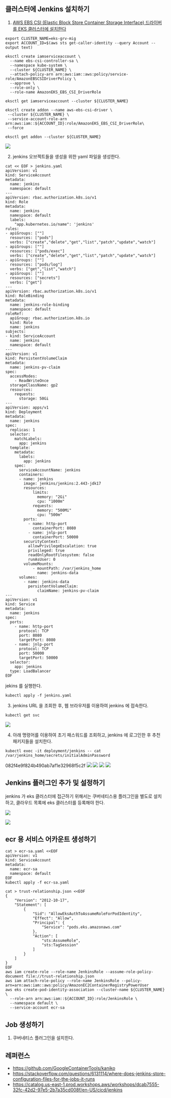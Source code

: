 ## 클러스터에 Jenkins 설치하기 ##

1. [AWS EBS CSI (Elastic Block Store Container Storage Interface) 드라이버를 EKS 클러스터에 설치한다](https://velog.io/@rockwellvinca/EKS-AWS-EBS-CSI-Driver-%EC%84%A4%EC%B9%98-%EB%B0%8F-%EA%B5%AC%EC%84%B1)
```
export CLUSTER_NAME=eks-grv-mig
export ACCOUNT_ID=$(aws sts get-caller-identity --query Account --output text)

eksctl create iamserviceaccount \
  --name ebs-csi-controller-sa \
  --namespace kube-system \
  --cluster ${CLUSTER_NAME} \
  --attach-policy-arn arn:aws:iam::aws:policy/service-role/AmazonEBSCSIDriverPolicy \
  --approve \
  --role-only \
  --role-name AmazonEKS_EBS_CSI_DriverRole

eksctl get iamserviceaccount --cluster ${CLUSTER_NAME}

eksctl create addon --name aws-ebs-csi-driver \
 --cluster ${CLUSTER_NAME} \
 --service-account-role-arn arn:aws:iam::${ACCOUNT_ID}:role/AmazonEKS_EBS_CSI_DriverRole\
 --force

eksctl get addon --cluster ${CLUSTER_NAME}
```
![](https://github.com/gnosia93/eks-grv-mig/blob/main/tutorial/images/eks-addon-list-1.png)


2. jenkins 오브젝트들을 생성을 위한 yaml 파일을 생성한다. 
```
cat << EOF > jenkins.yaml
apiVersion: v1
kind: ServiceAccount
metadata:
  name: jenkins
  namespace: default
---
apiVersion: rbac.authorization.k8s.io/v1
kind: Role
metadata:
  name: jenkins
  namespace: default
  labels:
    "app.kubernetes.io/name": 'jenkins'
rules:
- apiGroups: [""]
  resources: ["pods"]
  verbs: ["create","delete","get","list","patch","update","watch"]
- apiGroups: [""]
  resources: ["pods/exec"]
  verbs: ["create","delete","get","list","patch","update","watch"]
- apiGroups: [""]
  resources: ["pods/log"]
  verbs: ["get","list","watch"]
- apiGroups: [""]
  resources: ["secrets"]
  verbs: ["get"]
---
apiVersion: rbac.authorization.k8s.io/v1
kind: RoleBinding
metadata:
  name: jenkins-role-binding
  namespace: default
roleRef:
  apiGroup: rbac.authorization.k8s.io
  kind: Role
  name: jenkins
subjects:
- kind: ServiceAccount
  name: jenkins
  namespace: default
---
apiVersion: v1
kind: PersistentVolumeClaim
metadata:
  name: jenkins-pv-claim
spec:
  accessModes:
    - ReadWriteOnce
  storageClassName: gp2
  resources:
    requests:
      storage: 50Gi
---
apiVersion: apps/v1
kind: Deployment
metadata:
  name: jenkins
spec:
  replicas: 1
  selector:
    matchLabels:
      app: jenkins
  template:
    metadata:
      labels:
        app: jenkins
    spec:
      serviceAccountName: jenkins
      containers:
      - name: jenkins
        image: jenkins/jenkins:2.443-jdk17
        resources:
            limits:
              memory: "2Gi"
              cpu: "1000m"
            requests:
              memory: "500Mi"
              cpu: "500m"
        ports:
          - name: http-port
            containerPort: 8080
          - name: jnlp-port
            containerPort: 50000
        securityContext:
          allowPrivilegeEscalation: true
          privileged: true
          readOnlyRootFilesystem: false
          runAsUser: 0
        volumeMounts:
            - mountPath: /var/jenkins_home
              name: jenkins-data
      volumes:
        - name: jenkins-data
          persistentVolumeClaim:
              claimName: jenkins-pv-claim
---
apiVersion: v1
kind: Service
metadata:
  name: jenkins
spec:
  ports:
    - name: http-port
      protocol: TCP
      port: 8080
      targetPort: 8080
    - name: jnlp-port
      protocol: TCP
      port: 50000
      targetPort: 50000
  selector:
    app: jenkins
  type: LoadBalancer
EOF
```

jekins 를 실행한다.  
```
kubectl apply -f jenkins.yaml
```

3. jenkins URL 을 조회한 후, 웹 브라우저를 이용하여 jenkins 에 접속한다.
```
kubectl get svc
``` 
![](https://github.com/gnosia93/eks-grv-mig/blob/main/tutorial/images/jenkins-svc.png)


4. 아래 명령어를 이용하여 초기 패스워드를 조회하고, jenkins 에 로그인한 후 추천 패키지들을 설치한다. 
```
kubectl exec -it deployment/jenkins -- cat /var/jenkins_home/secrets/initialAdminPassword
```
082f4e9f824b490ab7af1e32968f5c2f
![](https://github.com/gnosia93/eks-grv-mig/blob/main/tutorial/images/jenkins-1.png)
![](https://github.com/gnosia93/eks-grv-mig/blob/main/tutorial/images/jenkins-2.png)
![](https://github.com/gnosia93/eks-grv-mig/blob/main/tutorial/images/jenkins-3.png)
![](https://github.com/gnosia93/eks-grv-mig/blob/main/tutorial/images/jenkins-4.png)

## Jenkins 플러그인 추가 및 설정하기 ##
jenkins 가 eks 클러스터에 접근하기 위해서는 쿠버네티스용 플러그인을 별도로 설치하고, 클라우드 목록에 eks 클러스터를 등록해야 한다.

![](https://github.com/gnosia93/eks-grv-mig/blob/main/tutorial/images/jenkins-plugin-1.png)

![](https://github.com/gnosia93/eks-grv-mig/blob/main/tutorial/images/jenkins-plugin-2.png)



## ecr 용 서비스 어카운트 생성하기 ##
```
cat > ecr-sa.yaml <<EOF
apiVersion: v1
kind: ServiceAccount
metadata:
  name: ecr-sa
  namespace: default
EOF
kubectl apply -f ecr-sa.yaml

cat > trust-relationship.json <<EOF
{
    "Version": "2012-10-17",
    "Statement": [
        {
            "Sid": "AllowEksAuthToAssumeRoleForPodIdentity",
            "Effect": "Allow",
            "Principal": {
                "Service": "pods.eks.amazonaws.com"
            },
            "Action": [
                "sts:AssumeRole",
                "sts:TagSession"
            ]
        }
    ]
}
EOF
aws iam create-role --role-name JenkinsRole --assume-role-policy-document file://trust-relationship.json
aws iam attach-role-policy --role-name JenkinsRole --policy-arn=arn:aws:iam::aws:policy/AmazonEC2ContainerRegistryPowerUser
aws eks create-pod-identity-association --cluster-name ${CLUSTER_NAME} \
  --role-arn arn:aws:iam::${ACCOUNT_ID}:role/JenkinsRole \
  --namespace default \
  --service-account ecr-sa
```




## Job 생성하기 ##

1. 쿠버네티스 플러그인을 설치힌다. 

 





## 레퍼런스 ##
* https://github.com/GoogleContainerTools/kaniko
* https://stackoverflow.com/questions/6131114/where-does-jenkins-store-configuration-files-for-the-jobs-it-runs
* https://catalog.us-east-1.prod.workshops.aws/workshops/dcab7555-32fc-42d2-97e5-2b7a35cd008f/en-US/cicd/jenkins
